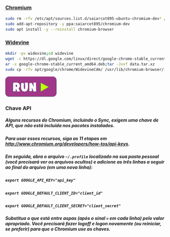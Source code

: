 ### [Chromium](https://pt.wikipedia.org/wiki/Chromium)
```bash
sudo rm -rfv /etc/apt/sources.list.d/saiarcot895-ubuntu-chromium-dev* /etc/apt/trusted.gpg.d/saiarcot895-ubuntu-chromium-dev*
sudo add-apt-repository -y ppa:saiarcot895/chromium-dev
sudo apt install -y --reinstall chromium-browser
```

### [Widevine](https://www.widevine.com/)
```bash
mkdir -pv widevine;cd widevine
wget -c https://dl.google.com/linux/direct/google-chrome-stable_current_amd64.deb
ar -x google-chrome-stable_current_amd64.deb;tar -Jxvf data.tar.xz
sudo cp -rfv opt/google/chrome/WidevineCdm/ /usr/lib/chromium-browser/;cd ..;rm -rfv widevine
```
[![bashrun-url](images/bashrun-url.png)](br:chromium)

### **Chave API**

##### Alguns recursos do Chromium, incluindo o Sync, exigem uma chave de API, que não está incluída nos pacotes instalados.
##### Para usar esses recursos, siga as 11 etapas em http://www.chromium.org/developers/how-tos/api-keys.
##### Em seguida, abra o arquivo `~/.profile` localizado na sua pasta pessoal (você precisará ver os arquivos ocultos) e adicione as três linhas a seguir ao final do arquivo (em uma nova linha):

##### `export GOOGLE_API_KEY="api_key"`
##### `export GOOGLE_DEFAULT_CLIENT_ID="client_id"`
##### `export GOOGLE_DEFAULT_CLIENT_SECRET="client_secret"`

##### Substitua o que está entre aspas (após o sinal `=` em cada linha) pelo valor apropriado. Você precisará fazer logoff e logon novamente (ou reiniciar, se preferir) para que o Chromium use as chaves.
